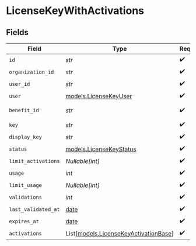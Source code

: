 # LicenseKeyWithActivations


## Fields

| Field                                                                          | Type                                                                           | Required                                                                       | Description                                                                    |
| ------------------------------------------------------------------------------ | ------------------------------------------------------------------------------ | ------------------------------------------------------------------------------ | ------------------------------------------------------------------------------ |
| `id`                                                                           | *str*                                                                          | :heavy_check_mark:                                                             | N/A                                                                            |
| `organization_id`                                                              | *str*                                                                          | :heavy_check_mark:                                                             | N/A                                                                            |
| `user_id`                                                                      | *str*                                                                          | :heavy_check_mark:                                                             | N/A                                                                            |
| `user`                                                                         | [models.LicenseKeyUser](../models/licensekeyuser.md)                           | :heavy_check_mark:                                                             | N/A                                                                            |
| `benefit_id`                                                                   | *str*                                                                          | :heavy_check_mark:                                                             | The benefit ID.                                                                |
| `key`                                                                          | *str*                                                                          | :heavy_check_mark:                                                             | N/A                                                                            |
| `display_key`                                                                  | *str*                                                                          | :heavy_check_mark:                                                             | N/A                                                                            |
| `status`                                                                       | [models.LicenseKeyStatus](../models/licensekeystatus.md)                       | :heavy_check_mark:                                                             | N/A                                                                            |
| `limit_activations`                                                            | *Nullable[int]*                                                                | :heavy_check_mark:                                                             | N/A                                                                            |
| `usage`                                                                        | *int*                                                                          | :heavy_check_mark:                                                             | N/A                                                                            |
| `limit_usage`                                                                  | *Nullable[int]*                                                                | :heavy_check_mark:                                                             | N/A                                                                            |
| `validations`                                                                  | *int*                                                                          | :heavy_check_mark:                                                             | N/A                                                                            |
| `last_validated_at`                                                            | [date](https://docs.python.org/3/library/datetime.html#date-objects)           | :heavy_check_mark:                                                             | N/A                                                                            |
| `expires_at`                                                                   | [date](https://docs.python.org/3/library/datetime.html#date-objects)           | :heavy_check_mark:                                                             | N/A                                                                            |
| `activations`                                                                  | List[[models.LicenseKeyActivationBase](../models/licensekeyactivationbase.md)] | :heavy_check_mark:                                                             | N/A                                                                            |
